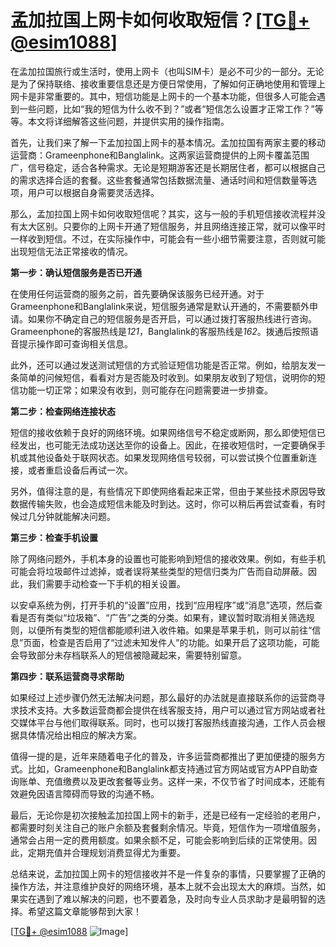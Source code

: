 # 孟加拉国上网卡如何收取短信？[[TG💪+ @esim1088](https://t.me/s/esim1088)]

在孟加拉国旅行或生活时，使用上网卡（也叫SIM卡）是必不可少的一部分。无论是为了保持联络、接收重要信息还是方便日常使用，了解如何正确地使用和管理上网卡是非常重要的。其中，短信功能是上网卡的一个基本功能，但很多人可能会遇到一些问题，比如“我的短信为什么收不到？”或者“短信怎么设置才正常工作？”等等。本文将详细解答这些问题，并提供实用的操作指南。

首先，让我们来了解一下孟加拉国上网卡的基本情况。孟加拉国有两家主要的移动运营商：Grameenphone和Banglalink。这两家运营商提供的上网卡覆盖范围广，信号稳定，适合各种需求。无论是短期游客还是长期居住者，都可以根据自己的需求选择合适的套餐。这些套餐通常包括数据流量、通话时间和短信数量等选项，用户可以根据自身需要灵活选择。

那么，孟加拉国上网卡如何收取短信呢？其实，这与一般的手机短信接收流程并没有太大区别。只要你的上网卡开通了短信服务，并且网络连接正常，就可以像平时一样收到短信。不过，在实际操作中，可能会有一些小细节需要注意，否则就可能出现短信无法正常接收的情况。

**第一步：确认短信服务是否已开通**

在使用任何运营商的服务之前，首先要确保该服务已经开通。对于Grameenphone和Banglalink来说，短信服务通常是默认开通的，不需要额外申请。如果你不确定自己的短信服务是否开启，可以通过拨打客服热线进行咨询。Grameenphone的客服热线是*121*，Banglalink的客服热线是*162*。拨通后按照语音提示操作即可查询相关信息。

此外，还可以通过发送测试短信的方式验证短信功能是否正常。例如，给朋友发一条简单的问候短信，看看对方是否能及时收到。如果朋友收到了短信，说明你的短信功能一切正常；如果没有收到，则可能存在问题需要进一步排查。

**第二步：检查网络连接状态**

短信的接收依赖于良好的网络环境。如果网络信号不稳定或断网，那么即使短信已经发出，也可能无法成功送达至你的设备上。因此，在接收短信时，一定要确保手机或其他设备处于联网状态。如果发现网络信号较弱，可以尝试换个位置重新连接，或者重启设备后再试一次。

另外，值得注意的是，有些情况下即使网络看起来正常，但由于某些技术原因导致数据传输失败，也会造成短信未能及时到达。这时，你可以稍后再尝试查看，有时候过几分钟就能解决问题。

**第三步：检查手机设置**

除了网络问题外，手机本身的设置也可能影响到短信的接收效果。例如，有些手机可能会将垃圾邮件过滤掉，或者误将某些类型的短信归类为广告而自动屏蔽。因此，我们需要手动检查一下手机的相关设置。

以安卓系统为例，打开手机的“设置”应用，找到“应用程序”或“消息”选项，然后查看是否有类似“垃圾箱”、“广告”之类的分类。如果有，建议暂时取消相关筛选规则，以便所有类型的短信都能顺利进入收件箱。如果是苹果手机，则可以前往“信息”页面，检查是否启用了“过滤未知发件人”的功能。如果开启了这项功能，可能会导致部分未存档联系人的短信被隐藏起来，需要特别留意。

**第四步：联系运营商寻求帮助**

如果经过上述步骤仍然无法解决问题，那么最好的办法就是直接联系你的运营商寻求技术支持。大多数运营商都会提供在线客服支持，用户可以通过官方网站或者社交媒体平台与他们取得联系。同时，也可以拨打客服热线直接沟通，工作人员会根据具体情况给出相应的解决方案。

值得一提的是，近年来随着电子化的普及，许多运营商都推出了更加便捷的服务方式。比如，Grameenphone和Banglalink都支持通过官方网站或官方APP自助查询账单、充值缴费以及更改套餐等业务。这样一来，不仅节省了时间成本，还能有效避免因语言障碍而导致的沟通不畅。

最后，无论你是初次接触孟加拉国上网卡的新手，还是已经有一定经验的老用户，都需要时刻关注自己的账户余额及套餐剩余情况。毕竟，短信作为一项增值服务，通常会占用一定的费用额度。如果余额不足，可能会影响到后续的正常使用。因此，定期充值并合理规划消费显得尤为重要。

总结来说，孟加拉国上网卡的短信接收并不是一件复杂的事情，只要掌握了正确的操作方法，并注意维护良好的网络环境，基本上就不会出现太大的麻烦。当然，如果实在遇到了难以解决的问题，也不要着急，及时向专业人员求助才是最明智的选择。希望这篇文章能够帮到大家！

[[TG💪+ @esim1088](https://t.me/s/esim1088) ![Image](https://i.postimg.cc/4NQfJmqS/Snipaste-2025-05-13-00-14-12.png)]